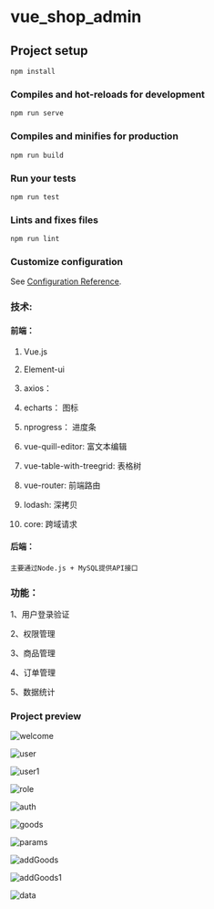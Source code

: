 





# vue_shop_admin

## Project setup
```
npm install
```

### Compiles and hot-reloads for development
```
npm run serve
```

### Compiles and minifies for production
```
npm run build
```

### Run your tests
```
npm run test
```

### Lints and fixes files
```
npm run lint
```

### Customize configuration
See [Configuration Reference](https://cli.vuejs.org/config/).



### 技术:

#### 	前端：

   1. Vue.js 

   2. Element-ui

   3. axios： 

   4. echarts： 图标

   5. nprogress： 进度条

   6. vue-quill-editor:  富文本编辑

   7. vue-table-with-treegrid: 表格树

   8. vue-router: 前端路由

   9. lodash: 深拷贝

   10. core: 跨域请求

#### 	后端：

    主要通过Node.js + MySQL提供API接口
    

### 功能：

1、用户登录验证

2、权限管理

3、商品管理

4、订单管理

5、数据统计




### Project preview

![welcome](https://gitee.com/wBekvam/vue-shop-admin/raw/master/image/welcome.png)


![user](https://gitee.com/wBekvam/vue-shop-admin/raw/master/image/user.png)



![user1](https://gitee.com/wBekvam/vue-shop-admin/raw/master/image/user1.png)



![role](https://gitee.com/wBekvam/vue-shop-admin/raw/master/image/role.png)



![auth](https://gitee.com/wBekvam/vue-shop-admin/raw/master/image/auth.png)


![goods](https://gitee.com/wBekvam/vue-shop-admin/raw/master/image/goods.png)


![params](https://gitee.com/wBekvam/vue-shop-admin/raw/master/image/params.png)


![addGoods](https://gitee.com/wBekvam/vue-shop-admin/raw/master/image/addGoods.png)


![addGoods1](https://gitee.com/wBekvam/vue-shop-admin/raw/master/image/addGoods1.png)


![data](https://gitee.com/wBekvam/vue-shop-admin/raw/master/image/data.png)

